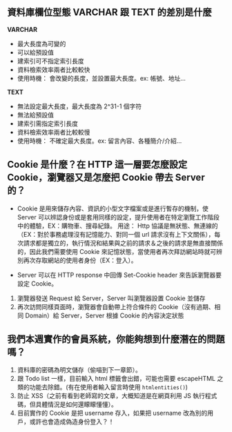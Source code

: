 ## 資料庫欄位型態 VARCHAR 跟 TEXT 的差別是什麼
**VARCHAR**
 * 最大長度為可變的
 * 可以給預設值
 * 建索引可不指定索引長度
 * 資料檢索效率兩者比較較快
 * 使用時機：
  會改變的長度，並設置最大長度。ex: 帳號、地址...

**TEXT**
 * 無法設定最大長度，最大長度為 2^31-1 個字符
 * 無法給預設值
 * 建索引需指定索引長度
 * 資料檢索效率兩者比較較慢
 * 使用時機：
  不確定最大長度。ex: 留言內容、各種簡介/介紹...

## Cookie 是什麼？在 HTTP 這一層要怎麼設定 Cookie，瀏覽器又是怎麼把 Cookie 帶去 Server 的？
* Cookie 是用來儲存內容、資訊的小型文字檔案或是進行暫存的機制，使 Server 可以辨認身份或是套用同樣的設定，提升使用者在特定瀏覽工作階段中的體驗，EX：購物車、搜尋紀錄。
用途：
Http 協議是無狀態、無連線的（EX：對於事務處理沒有記憶能力、對同一個 url 請求沒有上下文關係），每次請求都是獨立的，執行情況和結果與之前的請求＆之後的請求是無直接關係的，因此我們需要使用 Cookie 來記憶狀態，當使用者再次拜訪網站時就可辨別再次存取網站的使用者身份（EX：登入）。

* Server 可以在 HTTP response 中回傳 Set-Cookie header 來告訴瀏覽器要設定​ Cookie。
1. 瀏覽器發送 Request 給 Server，Server 叫瀏覽器設置 Cookie 並儲存
2. 再次訪問同樣頁面時，瀏覽器會自動帶上符合條件的 Cookie（沒有過期、相同 Domain）給 Server，Server 根據 Cookie 的內容決定狀態


## 我們本週實作的會員系統，你能夠想到什麼潛在的問題嗎？
1. 資料庫的密碼為明文儲存（偷喵到下一章節）。
2. 跟 Todo list 一樣，目前輸入 html 標籤會出錯，可能也需要 escapeHTML 之類的功能去除錯。(有在使用者輸入留言時使用 `htmlentities()`)
3. 防止 XSS（之前有看到老師寫的文章，大概知道是在網頁利用 JS 執行程式碼，但具體情況是如何還矇矇懂懂）。
4. 目前實作的 Cookie 是把 username 存入，如果把 username 改為別的用戶，或許也會造成偽造身份登入？！
